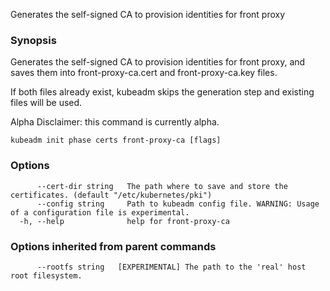 
Generates the self-signed CA to provision identities for front proxy

### Synopsis

Generates the self-signed CA to provision identities for front proxy, and saves them into front-proxy-ca.cert and front-proxy-ca.key files. 

If both files already exist, kubeadm skips the generation step and existing files will be used. 

Alpha Disclaimer: this command is currently alpha.

```
kubeadm init phase certs front-proxy-ca [flags]
```

### Options

```
      --cert-dir string   The path where to save and store the certificates. (default "/etc/kubernetes/pki")
      --config string     Path to kubeadm config file. WARNING: Usage of a configuration file is experimental.
  -h, --help              help for front-proxy-ca
```

### Options inherited from parent commands

```
      --rootfs string   [EXPERIMENTAL] The path to the 'real' host root filesystem.
```

